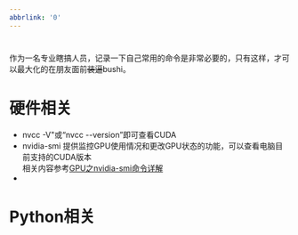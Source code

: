 ```yaml
---
abbrlink: '0'
---
```

# 
作为一名专业瞎搞人员，记录一下自己常用的命令是非常必要的，只有这样，才可以最大化的在朋友面前~~装逼~~bushi。

# 硬件相关
- nvcc -V"或“nvcc --version”即可查看CUDA
- nvidia-smi 提供监控GPU使用情况和更改GPU状态的功能，可以查看电脑目前支持的CUDA版本  
  相关内容参考[GPU之nvidia-smi命令详解](https://www.jianshu.com/p/ceb3c020e06b)
- 

# Python相关

